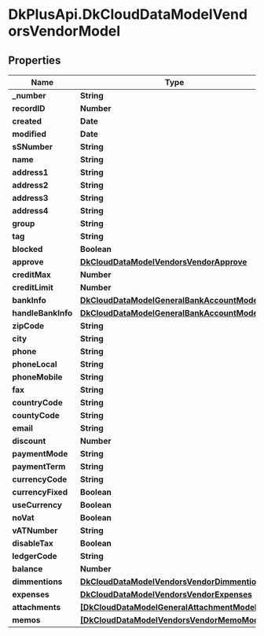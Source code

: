 # DkPlusApi.DkCloudDataModelVendorsVendorModel

## Properties
Name | Type | Description | Notes
------------ | ------------- | ------------- | -------------
**_number** | **String** |  | [optional] 
**recordID** | **Number** |  | [optional] 
**created** | **Date** |  | [optional] 
**modified** | **Date** |  | [optional] 
**sSNumber** | **String** |  | [optional] 
**name** | **String** |  | [optional] 
**address1** | **String** |  | [optional] 
**address2** | **String** |  | [optional] 
**address3** | **String** |  | [optional] 
**address4** | **String** |  | [optional] 
**group** | **String** |  | [optional] 
**tag** | **String** |  | [optional] 
**blocked** | **Boolean** |  | [optional] 
**approve** | [**DkCloudDataModelVendorsVendorApprove**](DkCloudDataModelVendorsVendorApprove.md) |  | [optional] 
**creditMax** | **Number** |  | [optional] 
**creditLimit** | **Number** |  | [optional] 
**bankInfo** | [**DkCloudDataModelGeneralBankAccountModel**](DkCloudDataModelGeneralBankAccountModel.md) |  | [optional] 
**handleBankInfo** | [**DkCloudDataModelGeneralBankAccountModel**](DkCloudDataModelGeneralBankAccountModel.md) |  | [optional] 
**zipCode** | **String** |  | [optional] 
**city** | **String** |  | [optional] 
**phone** | **String** |  | [optional] 
**phoneLocal** | **String** |  | [optional] 
**phoneMobile** | **String** |  | [optional] 
**fax** | **String** |  | [optional] 
**countryCode** | **String** |  | [optional] 
**countyCode** | **String** |  | [optional] 
**email** | **String** |  | [optional] 
**discount** | **Number** |  | [optional] 
**paymentMode** | **String** |  | [optional] 
**paymentTerm** | **String** |  | [optional] 
**currencyCode** | **String** |  | [optional] 
**currencyFixed** | **Boolean** |  | [optional] 
**useCurrency** | **Boolean** |  | [optional] 
**noVat** | **Boolean** |  | [optional] 
**vATNumber** | **String** |  | [optional] 
**disableTax** | **Boolean** |  | [optional] 
**ledgerCode** | **String** |  | [optional] 
**balance** | **Number** |  | [optional] 
**dimmentions** | [**DkCloudDataModelVendorsVendorDimmentions**](DkCloudDataModelVendorsVendorDimmentions.md) |  | [optional] 
**expenses** | [**DkCloudDataModelVendorsVendorExpenses**](DkCloudDataModelVendorsVendorExpenses.md) |  | [optional] 
**attachments** | [**[DkCloudDataModelGeneralAttachmentModel]**](DkCloudDataModelGeneralAttachmentModel.md) |  | [optional] 
**memos** | [**[DkCloudDataModelVendorsVendorMemoModel]**](DkCloudDataModelVendorsVendorMemoModel.md) |  | [optional] 


